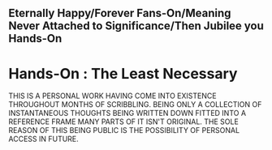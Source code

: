 ## Eternally Happy/Forever Fans-On/Meaning Never Attached to Significance/Then Jubilee you Hands-On
# Hands-On : The Least Necessary

THIS IS A PERSONAL WORK HAVING COME INTO EXISTENCE THROUGHOUT MONTHS OF SCRIBBLING. BEING ONLY A COLLECTION OF INSTANTANEOUS THOUGHTS BEING WRITTEN DOWN FITTED INTO A REFERENCE FRAME MANY PARTS OF IT ISN'T ORIGINAL. THE SOLE REASON OF THIS BEING PUBLIC IS THE POSSIBILITY OF PERSONAL ACCESS IN FUTURE.

